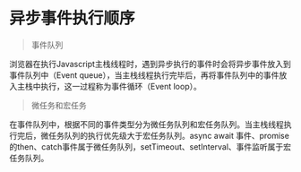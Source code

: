 # 异步事件执行顺序

> 事件队列

​		浏览器在执行Javascript主栈线程时，遇到异步执行的事件时会将异步事件放入到事件队列中（Event queue），当主栈线程执行完毕后，再将事件队列中的事件放入主栈中执行，这一过程称为事件循环（Event loop）。

> 微任务和宏任务

​		在事件队列中，根据不同的事件类型分为微任务队列和宏任务队列。当主栈线程执行完后，微任务队列的执行优先级大于宏任务队列。async await 事件、promise的then、catch事件属于微任务队列，setTimeout、setInterval、事件监听属于宏任务队列。